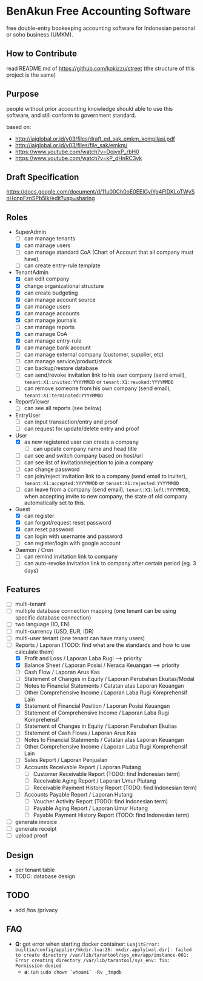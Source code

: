 
# BenAkun Free Accounting Software

free double-entry bookeeping accounting software for Indonesian personal or soho business (UMKM).

## How to Contribute

read README.md of https://github.com/kokizzu/street (the structure of this project is the same)

## Purpose

people without prior accounting knowledge should able to use this software, and still conform to government standard.

based on:
- http://iaiglobal.or.id/v03/files/draft_ed_sak_emkm_kompilasi.pdf
- http://iaiglobal.or.id/v03/files/file_sak/emkm/
- https://www.youtube.com/watch?v=DojvxP_rbH0
- https://www.youtube.com/watch?v=kP_dHnRC3yk

## Draft Specification

https://docs.google.com/document/d/11u00Ch0oE0EEIGylYg4FlDKLoTWySnHonpFznSPb5Ik/edit?usp=sharing

## Roles

- SuperAdmin
  - [ ] can manage tenants
  - [x] can manage users
  - [ ] can manage standard CoA (Chart of Account that all company must have)
  - [ ] can create entry-rule template
- TenantAdmin
  - [x] can edit company
  - [x] change organizational structure
  - [x] can create budgeting
  - [x] can manage account source
  - [x] can manage users
  - [x] can manage accounts
  - [x] can manage journals
  - [ ] can manage reports
  - [x] can manage CoA
  - [x] can manage entry-rule
  - [x] can manage bank account
  - [ ] can manage external company (customer, supplier, etc)
  - [ ] can manage service/product/stock
  - [ ] can backup/restore database
  - [ ] can send/revoke invitation link to his own company (send email), `tenant:X1:invited:YYYYMMDD` or `tenant:X1:revoked:YYYYMMDD`
  - [ ] can remove someone from his own company (send email), `tenant:X1:terminated:YYYYMMDD`
- ReportViewer
  - [ ] can see all reports (see below)
- EntryUser
  - [ ] can input transaction/entry and proof
  - [ ] can request for update/delete entry and proof
- User
  - [x] as new registered user can create a company
    - [ ] can update company name and head title
  - [ ] can see and switch company based on host/url
  - [ ] can see list of invitation/rejection to join a company
  - [ ] can change password
  - [ ] can join/reject invitation link to a company (send email to inviter), `tenant:X1:accepted:YYYYMMDD` or `tenant:X1:rejected:YYYYMMDD`
  - [ ] can leave from a company (send email), `tenant:X1:left:YYYYMMDD`, when accepting invite to new company, the state of old company automatically set to this.
- Guest
  - [x] can register 
  - [x] can forgot/request reset password
  - [x] can reset password
  - [x] can login with username and password
  - [ ] can register/login with google account
 
- Daemon / Cron
  - [ ] can remind invitation link to company
  - [ ] can auto-revoke invitation link to company after certain period (eg. 3 days)

## Features

- [ ] multi-tenant
- [ ] multiple database connection mapping (one tenant can be using specific database connection)
- [ ] two language (ID, EN)
- [ ] multi-currency (USD, EUR, IDR)
- [ ] multi-user tenant (one tenant can have many users)
- [ ] Reports / Laporan (TODO: find what are the standards and how to use calculate them)
  - [x] Profit and Loss / Laporan Laba Rugi --> priority
  - [x] Balance Sheet / Laporan Posisi / Neraca Keuangan --> priority
  - [ ] Cash Flow / Laporan Arus Kas
  - [ ] Statement of Changes in Equity / Laporan Perubahan Ekuitas/Modal
  - [ ] Notes to Financial Statements / Catatan atas Laporan Keuangan
  - [ ] Other Comprehensive Income / Laporan Laba Rugi Komprehensif Lain
  - [x] Statement of Financial Position / Laporan Posisi Keuangan
  - [ ] Statement of Comprehensive Income / Laporan Laba Rugi Komprehensif
  - [ ] Statement of Changes in Equity / Laporan Perubahan Ekuitas
  - [ ] Statement of Cash Flows / Laporan Arus Kas
  - [ ] Notes to Financial Statements / Catatan atas Laporan Keuangan
  - [ ] Other Comprehensive Income / Laporan Laba Rugi Komprehensif Lain
  - [ ] Sales Report / Laporan Penjualan
  - [ ] Accounts Receivable Report / Laporan Piutang
    - [ ] Customer Receivable Report (TODO: find Indonesian term)
    - [ ] Receivable Aging Report / Laporan Umur Piutang
    - [ ] Receivable Payment History Report (TODO: find Indonesian term)
  - [ ] Accounts Payable Report / Laporan Hutang
    - [ ] Voucher Activity Report (TODO: find Indonesian term)
    - [ ] Payable Aging Report / Laporan Umur Hutang
    - [ ] Payable Payment History Report (TODO: find Indonesian term)
- [ ] generate invoice
- [ ] generate receipt
- [ ] upload proof

## Design

- per tenant table
- TODO: database design

## TODO
- add /tos /privacy

## FAQ
- **Q**: got error when starting docker container: `LuajitError: builtin/config/applier/mkdir.lua:26: mkdir.apply[wal.dir]: failed to create directory /var/lib/tarantool/sys_env/app/instance-001: Error creating directory /var/lib/tarantool/sys_env: fio: Permission denied`
  - **a**: run ``sudo chown `whoami` -Rv _tmpdb``
